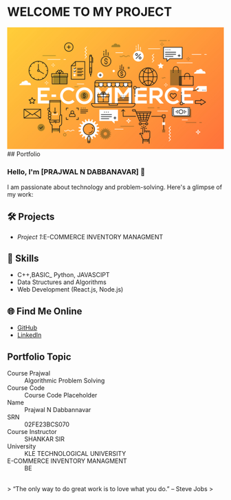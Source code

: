 # WELCOME TO MY PROJECT
<img src="E-commerce_web_design_EWM_SA_Digital_Agency_Geneva.jpg" alt="Description of the image" width="800">
## Portfolio

### Hello, I'm [PRAJWAL N DABBANAVAR] 👋

I am passionate about technology and problem-solving. Here's a glimpse of my work:

## 🛠 Projects
- *Project 1*:E-COMMERCE INVENTORY MANAGMENT


## 🚀 Skills
- C++,BASIC_ Python, JAVASCIPT
- Data Structures and Algorithms
- Web Development (React.js, Node.js)

## 🌐 Find Me Online
- [GitHub](https://github.com/Prajwal719)
- [LinkedIn](https://www.linkedin.com/in/prajwal-dabbanavar-12b7a32a9?utm_source=share&utm_campaign=share_via&utm_content=profile&utm_medium=android_app)

## Portfolio Topic

<dl>
<dt>Course Prajwal</dt>
<dd>Algorithmic Problem Solving</dd>
<dt>Course Code</dt>
<dd>Course Code Placeholder</dd>
<dt>Name</dt>
<dd>Prajwal N Dabbannavar</dd>
<dt>SRN</dt>
<dd>02FE23BCS070</dd>
<dt>Course Instructor</dt>
<dd>SHANKAR SIR</dd>
<dt>University</dt>
<dd>KLE TECHNOLOGICAL UNIVERSITY </dd>
<dt>E-COMMERCE INVENTORY MANAGMENT</dt>
<dd>BE</dd>
</dl>

<br> 
> “The only way to do great work is to love what you do.” – Steve Jobs
>

